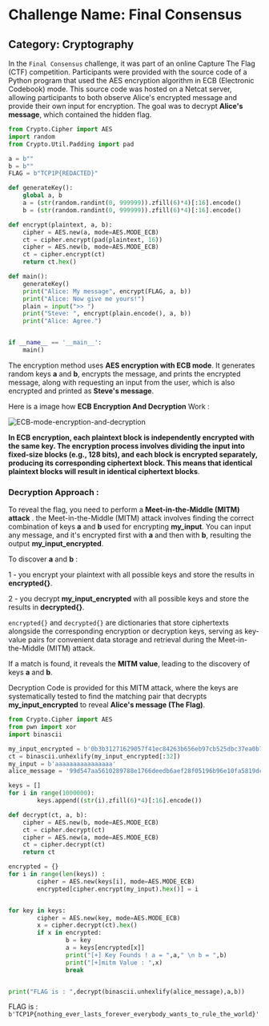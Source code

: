 # Challenge Name: Final Consensus
## Category: Cryptography

In the `Final Consensus` challenge, it was part of an online Capture The Flag (CTF) competition. Participants were provided with the source code of a Python program that used the AES encryption algorithm in ECB (Electronic Codebook) mode. This source code was hosted on a Netcat server, allowing participants to both observe Alice's encrypted message and provide their own input for encryption. The goal was to decrypt **Alice's message**, which contained the hidden flag.

```python
from Crypto.Cipher import AES
import random
from Crypto.Util.Padding import pad

a = b""
b = b""
FLAG = b"TCP1P{REDACTED}"

def generateKey():
	global a, b
	a = (str(random.randint(0, 999999)).zfill(6)*4)[:16].encode()
	b = (str(random.randint(0, 999999)).zfill(6)*4)[:16].encode()

def encrypt(plaintext, a, b):
	cipher = AES.new(a, mode=AES.MODE_ECB)
	ct = cipher.encrypt(pad(plaintext, 16))
	cipher = AES.new(b, mode=AES.MODE_ECB)
	ct = cipher.encrypt(ct)
	return ct.hex()

def main():
	generateKey()
	print("Alice: My message", encrypt(FLAG, a, b))
	print("Alice: Now give me yours!")
	plain = input(">> ")
	print("Steve: ", encrypt(plain.encode(), a, b))
	print("Alice: Agree.")


if __name__ == '__main__':
	main()

```

The encryption method uses **AES encryption with ECB mode**. It generates random keys **a** and **b**, encrypts the message, and prints the encrypted message, along with requesting an input from the user, which is also encrypted and printed as **Steve's message**.

Here is a image how **ECB Encryption And Decryption** Work :

![ECB-mode-encryption-and-decryption](https://github.com/mnm-an/Ctf-Writeups/assets/65871533/c461c1e0-2fc9-4e90-b409-550804de673a)


**In ECB encryption, each plaintext block is independently encrypted with the same key. The encryption process involves dividing the input into fixed-size blocks (e.g., 128 bits), and each block is encrypted separately, producing its corresponding ciphertext block. This means that identical plaintext blocks will result in identical ciphertext blocks**.

### Decryption Approach :

To reveal the flag, you need to perform a **Meet-in-the-Middle (MITM) attack** .
the Meet-in-the-Middle (MITM) attack involves finding the correct combination of keys **a** and **b** used for encrypting **my_input**. You can input any message, and it's encrypted first with **a** and then with **b**, resulting the output **my_input_encrypted**.

To discover **a** and **b** : 

1 - you encrypt your plaintext with all possible keys and store the results in **encrypted{}**.  

2 - you decrypt **my_input_encrypted**  with all possible keys and store the results in **decrypted{}**.

```encrypted{}``` and ```decrypted{}``` are dictionaries that store ciphertexts alongside the corresponding encryption or decryption keys, serving as key-value pairs for convenient data storage and retrieval during the Meet-in-the-Middle (MITM) attack.

If a match is found, it reveals the **MITM value**, leading to the discovery of keys **a** and **b**.

Decryption Code is provided for this MITM attack, where the keys are systematically tested to find the matching pair that decrypts **my_input_encrypted** to reveal **Alice's message (The Flag)**.
```python
from Crypto.Cipher import AES
from pwn import xor
import binascii

my_input_encrypted = b'0b3b31271629057f41ec84263b656eb97cb525dbc37ea0b73c520abd1949f9ae'
ct = binascii.unhexlify(my_input_encrypted[:32])
my_input = b'aaaaaaaaaaaaaaaa'
alice_message = '99d547aa5610289788e1766deedb6aef28f05196b96e10fa5819dcb35a3d5181d9cf1d49606d035f00588e845a3b519fcb58f20ed877dd68ee955a29344a55ce26cf27f881e48ed122ad5288185037c9'

keys = []
for i in range(1000000):
        keys.append((str(i).zfill(6)*4)[:16].encode())

def decrypt(ct, a, b):
	cipher = AES.new(b, mode=AES.MODE_ECB)
	ct = cipher.decrypt(ct)
	cipher = AES.new(a, mode=AES.MODE_ECB)
	ct = cipher.decrypt(ct)
	return ct

encrypted = {}
for i in range(len(keys)) :
        cipher = AES.new(keys[i], mode=AES.MODE_ECB)
        encrypted[cipher.encrypt(my_input).hex()] = i


for key in keys:
        cipher = AES.new(key, mode=AES.MODE_ECB)
        x = cipher.decrypt(ct).hex()
        if x in encrypted:
                b = key
                a = keys[encrypted[x]]
                print("[+] Key Founds ! a = ",a," \n b = ",b)
                print("[+]mitm Value : ",x)
                break


print("FLAG is : ",decrypt(binascii.unhexlify(alice_message),a,b))

```
FLAG is : ```b'TCP1P{nothing_ever_lasts_forever_everybody_wants_to_rule_the_world}'```



